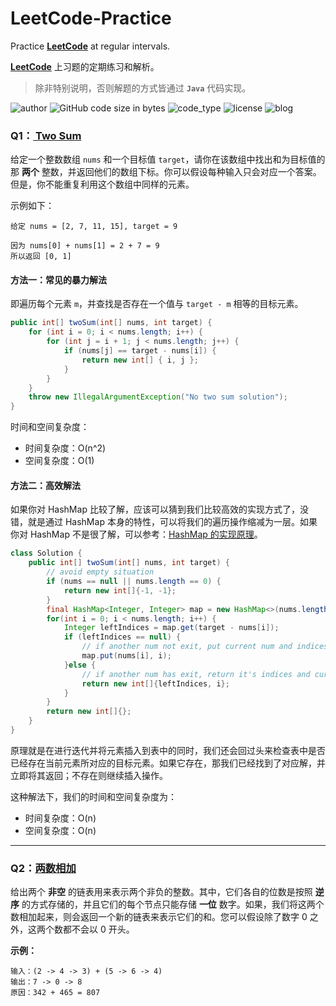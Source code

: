 # LeetCode-Practice

Practice [**LeetCode**](https://leetcode.com) at regular intervals.

[**LeetCode**](https://leetcode.com) 上习题的定期练习和解析。

> 除非特别说明，否则解题的方式皆通过 **`Java`** 代码实现。

![author](<https://img.shields.io/badge/%E4%BD%9C%E8%80%85-AFeng-blue.svg>)    ![GitHub code size in bytes](https://img.shields.io/github/languages/code-size/moosphan/LeetCode-Practice.svg)    ![code_type](https://img.shields.io/github/languages/top/moosphan/LeetCode-Practice.svg)    ![license](https://img.shields.io/badge/license-Apache%202-orange.svg)    ![blog](https://img.shields.io/badge/Blog-%E7%BB%B4%E6%8A%A4%E4%B8%AD-yellow.svg)

### Q1：[ Two Sum](https://leetcode-cn.com/problems/two-sum)

给定一个整数数组 `nums` 和一个目标值 `target`，请你在该数组中找出和为目标值的那 **两个** 整数，并返回他们的数组下标。你可以假设每种输入只会对应一个答案。但是，你不能重复利用这个数组中同样的元素。

示例如下：

```
给定 nums = [2, 7, 11, 15], target = 9

因为 nums[0] + nums[1] = 2 + 7 = 9
所以返回 [0, 1]
```

#### 方法一：常见的暴力解法

即遍历每个元素 `m`，并查找是否存在一个值与 `target - m` 相等的目标元素。

```java
public int[] twoSum(int[] nums, int target) {
    for (int i = 0; i < nums.length; i++) {
        for (int j = i + 1; j < nums.length; j++) {
            if (nums[j] == target - nums[i]) {
                return new int[] { i, j };
            }
        }
    }
    throw new IllegalArgumentException("No two sum solution");
}
```

时间和空间复杂度：

- 时间复杂度：O(n^2)
- 空间复杂度：O(1)

#### 方法二：高效解法

如果你对 HashMap 比较了解，应该可以猜到我们比较高效的实现方式了，没错，就是通过 HashMap 本身的特性，可以将我们的遍历操作缩减为一层。如果你对 HashMap 不是很了解，可以参考：[HashMap 的实现原理](https://github.com/Moosphan/Android-Daily-Interview/issues/16)。

```java
class Solution {
    public int[] twoSum(int[] nums, int target) {
        // avoid empty situation
        if (nums == null || nums.length == 0) {
            return new int[]{-1, -1};
        }
        final HashMap<Integer, Integer> map = new HashMap<>(nums.length);
        for(int i = 0; i < nums.length; i++) {
            Integer leftIndices = map.get(target - nums[i]);
            if (leftIndices == null) {
                // if another num not exit, put current num and indices into the map.
                map.put(nums[i], i);
            }else {
                // if another num has exit, return it's indices and current number's indices.
                return new int[]{leftIndices, i};
            }
        }
        return new int[]{};
    }
}
```

原理就是在进行迭代并将元素插入到表中的同时，我们还会回过头来检查表中是否已经存在当前元素所对应的目标元素。如果它存在，那我们已经找到了对应解，并立即将其返回；不存在则继续插入操作。

这种解法下，我们的时间和空间复杂度为：

- 时间复杂度：O(n)
- 空间复杂度：O(n)

-------------

### Q2：[两数相加](https://leetcode-cn.com/problems/two-sum)

给出两个 **非空** 的链表用来表示两个非负的整数。其中，它们各自的位数是按照 **逆序** 的方式存储的，并且它们的每个节点只能存储 **一位** 数字。如果，我们将这两个数相加起来，则会返回一个新的链表来表示它们的和。您可以假设除了数字 0 之外，这两个数都不会以 0 开头。

**示例：**

```
输入：(2 -> 4 -> 3) + (5 -> 6 -> 4)
输出：7 -> 0 -> 8
原因：342 + 465 = 807
```







